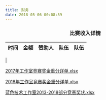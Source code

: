 ```yaml
---
title: 财务
date: 2018-05-06 00:08:59
---
```

### <p align="center" color="red">比赛收入详情</p>

|时间|金额|赞助人|队伍|队伍|
|:---:|:---:|:---:|:---:|:---:|
|

[2017年工作室竞赛奖金重分详单.xlsx](http://bst.lansejishu.com/finance/2017%E5%B9%B4%E5%B7%A5%E4%BD%9C%E5%AE%A4%E7%AB%9E%E8%B5%9B%E5%A5%96%E9%87%91%E9%87%8D%E5%88%86%E8%AF%A6%E5%8D%95.xlsx)

[2018年工作室竞赛奖金重分详单.xlsx](http://bst.lansejishu.com/finance/2018%E5%B9%B4%E5%B7%A5%E4%BD%9C%E5%AE%A4%E7%AB%9E%E8%B5%9B%E5%A5%96%E9%87%91%E9%87%8D%E5%88%86%E8%AF%A6%E5%8D%95.xlsx)

[蓝色技术工作室2013-2018部分竞赛奖状.xlsx](http://bst.lansejishu.com/finance/%E8%93%9D%E8%89%B2%E6%8A%80%E6%9C%AF%E5%B7%A5%E4%BD%9C%E5%AE%A42013-2018%E9%83%A8%E5%88%86%E7%AB%9E%E8%B5%9B%E5%A5%96%E7%8A%B6.xlsx)
